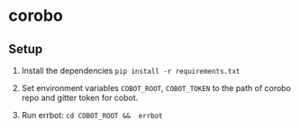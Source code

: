 # corobo

## Setup

1. Install the dependencies
   `pip install -r requirements.txt`

2. Set environment variables `COBOT_ROOT`, `COBOT_TOKEN` to the path of corobo
   repo and gitter token for cobot.

3. Run errbot: `cd COBOT_ROOT &&  errbot`
